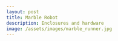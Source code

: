 ```yaml
---
layout: post
title: Marble Robot
description: Enclosures and hardware
image: /assets/images/marble_runner.jpg
---
```



